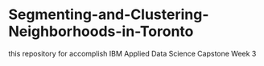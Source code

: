 # Segmenting-and-Clustering-Neighborhoods-in-Toronto
this repository for accomplish IBM Applied Data Science Capstone Week 3
